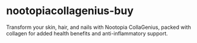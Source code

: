 # nootopiacollagenius-buy
Transform your skin, hair, and nails with Nootopia CollaGenius, packed with collagen for added health benefits and anti-inflammatory support.
